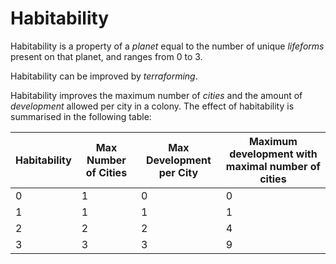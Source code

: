 # Habitability

Habitability is a property of a *planet* equal to the number of unique *lifeforms* present on that planet, and ranges from 0 to 3.

Habitability can be improved by *terraforming*.

Habitability improves the maximum number of *cities* and the amount of *development* allowed per city in a colony. 
The effect of habitability is summarised in the following table:

| Habitability | Max Number of Cities | Max Development per City | Maximum development with maximal number of cities |
|--------------|----------------------|--------------------------|---------------------------------------------------|
| 0            | 1                    | 0                        | 0                                                 |
| 1            | 1                    | 1                        | 1                                                 |
| 2            | 2                    | 2                        | 4                                                 |
| 3            | 3                    | 3                        | 9                                                 |
